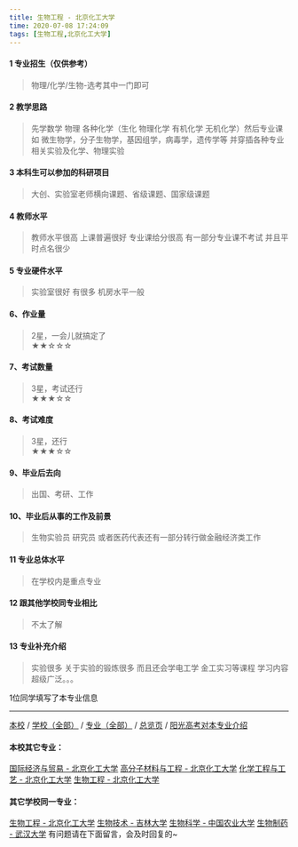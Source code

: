 ```yaml
---
title: 生物工程 - 北京化工大学
time: 2020-07-08 17:24:09
tags: [生物工程,北京化工大学]
---
```

#### 1 专业招生（仅供参考）  
> 物理/化学/生物-选考其中一门即可



#### 2 教学思路  
> 先学数学 物理 各种化学（生化 物理化学 有机化学 无机化学）然后专业课 如 微生物学，分子生物学，基因组学，病毒学，遗传学等 并穿插各种专业相关实验及化学、物理实验



#### 3 本科生可以参加的科研项目  
>  大创、实验室老师横向课题、省级课题、国家级课题



#### 4 教师水平
> 教师水平很高 上课普遍很好 专业课给分很高 有一部分专业课不考试 并且平时点名很少



#### 5 专业硬件水平
> 实验室很好 有很多 机房水平一般



#### 6、作业量
> 2星，一会儿就搞定了  
★★☆☆☆



#### 7、考试数量  
> 3星，考试还行   
★★★☆☆



#### 8、考试难度  
> 3星，还行   
★★★☆☆



#### 9、毕业后去向  
> 出国、考研、工作



#### 10、毕业后从事的工作及前景  
> 生物实验员 研究员 或者医药代表还有一部分转行做金融经济类工作



#### 11 专业总体水平 
> 在学校内是重点专业



####  12 跟其他学校同专业相比 
> 不太了解



####  13 专业补充介绍  
> 实验很多 关于实验的锻炼很多 而且还会学电工学 金工实习等课程 学习内容超级广泛。。。


 1位同学填写了本专业信息
***
[本校](https://univgo.github.io/2020/07/08/a25bb6758ca1) / [学校（全部）](https://univgo.github.io/2020/07/08/3efa6bcca419) / [专业（全部）](https://univgo.github.io/2020/07/08/2d4c6d3552c2) / [总览页](https://univgo.github.io/2020/07/08/445daeb4fa00) / [阳光高考对本专业介绍](http://gaokao.chsi.com.cn/sch/zyk/view.do?schId=73394554&specId=73384824)
#### 本校其它专业：
[国际经济与贸易 - 北京化工大学](https://univgo.github.io/2020/07/08/f143f17287d2)
[高分子材料与工程 - 北京化工大学](https://univgo.github.io/2020/07/08/077d326808ab)
[化学工程与工艺 - 北京化工大学](https://univgo.github.io/2020/07/08/27057f73c283)
[生物工程 - 北京化工大学](https://univgo.github.io/2020/07/08/14e12a0e6efb)
#### 其它学校同一专业：
[生物工程 - 北京化工大学](https://univgo.github.io/2020/07/08/14e12a0e6efb)
[生物技术 - 吉林大学](https://univgo.github.io/2020/07/08/0d127698a8aa)
[生物科学 - 中国农业大学](https://univgo.github.io/2020/07/08/e0a544629645)
[生物制药 - 武汉大学](https://univgo.github.io/2020/07/08/425b77a69893)
有问题请在下面留言，会及时回复的~